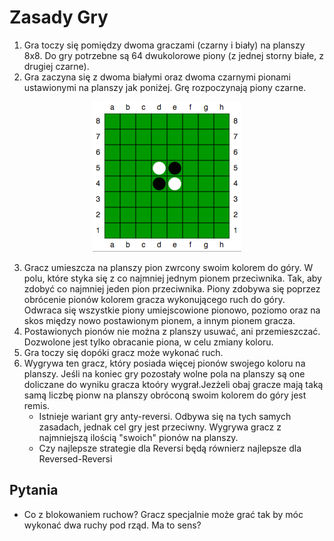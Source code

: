 # Zasady Gry
1. Gra toczy się pomiędzy dwoma graczami (czarny i biały) na planszy 8x8. Do gry potrzebne są 64 dwukolorowe piony (z jednej storny białe, z drugiej czarne).
2. Gra zaczyna się z dwoma białymi oraz dwoma czarnymi pionami ustawionymi na planszy jak poniżej. Grę rozpoczynają piony czarne.

<center> <img src="img/plan.png"> </center>

3. Gracz umieszcza na planszy pion zwrcony swoim kolorem do góry. W polu, które styka się z co najmniej jednym pionem przeciwnika. Tak, aby zdobyć co najmniej jeden pion przeciwnika. Piony zdobywa się poprzez obrócenie pionów kolorem gracza wykonującego ruch do góry. Odwraca się wszystkie piony umiejscowione pionowo, poziomo oraz na skos między nowo postawionym pionem, a innym pionem gracza.
4. Postawionych pionów nie można z planszy usuwać, ani przemieszczać. Dozwolone jest tylko obracanie piona, w celu zmiany koloru.
5. Gra toczy się dopóki gracz może wykonać ruch.
6. Wygrywa ten gracz, który posiada więcej pionów swojego koloru na planszy. Jeśli na koniec gry pozostały wolne pola na planszy są one doliczane do wyniku gracza ktoóry wygrał.Jezżeli obaj gracze mają taką samą liczbę pionw na planszy obróconą swoim kolorem do góry jest remis.
    - Istnieje wariant gry anty-reversi. Odbywa się na tych samych zasadach, jednak cel gry jest przeciwny. Wygrywa gracz z najmniejszą ilością "swoich" pionów na planszy.
    - Czy najlepsze strategie dla Reversi będą równierz najlepsze dla Reversed-Reversi

## Pytania
- Co z blokowaniem ruchow? Gracz specjalnie może grać tak by móc wykonać dwa ruchy pod rząd. Ma to sens?